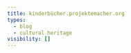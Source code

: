```yaml
---
title: kinderbücher.projektemacher.org
types:
  - blog
  - cultural heritage
visibility: []
---
```


